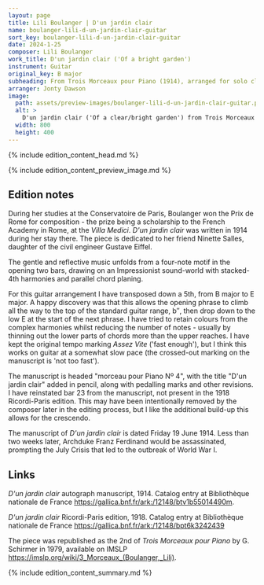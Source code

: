 ```yaml
---
layout: page
title: Lili Boulanger | D'un jardin clair
name: boulanger-lili-d-un-jardin-clair-guitar
sort_key: boulanger-lili-d-un-jardin-clair-guitar
date: 2024-1-25
composer: Lili Boulanger
work_title: D'un jardin clair ('Of a bright garden')
instrument: Guitar
original_key: B major
subheading: From Trois Morceaux pour Piano (1914), arranged for solo classical guitar. A succinct impressionistic piece, capturing a vivid moment in time.
arranger: Jonty Dawson
image:
  path: assets/preview-images/boulanger-lili-d-un-jardin-clair-guitar.png
  alt: >
    D'un jardin clair ('Of a clear/bright garden') from Trois Morceaux pour Piano by Lili Boulanger sheet music pdf for guitar.
  width: 800
  height: 400
---
```


{% include edition_content_head.md %}
<!--more-->
{% include edition_content_preview_image.md %}

## Edition notes

During her studies at the Conservatoire de Paris, Boulanger won the Prix de Rome for composition - the prize being a scholarship to the French Academy in Rome, at the *Villa Medici*. *D'un jardin clair* was written in 1914 during her stay there. The piece is dedicated to her friend Ninette Salles, daughter of the civil engineer Gustave Eiffel.

The gentle and reflective music unfolds from a four-note motif in the opening two bars, drawing on an Impressionist sound-world with stacked-4th harmonies and parallel chord planing.

For this guitar arrangement I have transposed down a 5th, from B major to E major. A happy discovery was that this allows the opening phrase to climb all the way to the top of the standard guitar range, b″, then drop down to the low E at the start of the next phrase. I have tried to retain colours from the complex harmonies whilst reducing the number of notes - usually by thinning out the lower parts of chords more than the upper reaches. I have kept the original tempo marking *Assez Vite* ('fast enough'), but I think this works on guitar at a somewhat slow pace (the crossed-out marking on the manuscript is 'not too fast').

The manuscript is headed "morceau pour Piano Nº 4", with the title "D'un jardin clair" added in pencil, along with pedalling marks and other revisions. I have reinstated bar 23 from the manuscript, not present in the 1918 Ricordi-Paris edition. This may have been intentionally removed by the composer later in the editing process, but I like the additional build-up this allows for the crescendo.

The manuscript of *D'un jardin clair* is dated Friday 19 June 1914. Less than two weeks later, Archduke Franz Ferdinand would be assassinated, prompting the July Crisis that led to the outbreak of World War I.


## Links

*D'un jardin clair* autograph manuscript, 1914. Catalog entry at Bibliothèque nationale de France <https://gallica.bnf.fr/ark:/12148/btv1b55014490m>.

*D'un jardin clair* Ricordi-Paris edition, 1918. Catalog entry at Bibliothèque nationale de France <https://gallica.bnf.fr/ark:/12148/bpt6k3242439>

The piece was republished as the 2nd of *Trois Morceaux pour Piano* by G. Schirmer in 1979, available on IMSLP <https://imslp.org/wiki/3_Morceaux_(Boulanger,_Lili)>.


{% include edition_content_summary.md %}